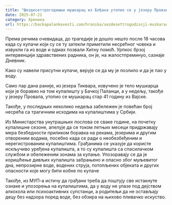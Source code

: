 ```yaml
---
title: "Шездесеттрогодишњи мушкарац из Бођана утопио се у језеру Провала"
date: 2025-07-21
category: Хроника
url: https://backapalankavesti.com/hronika/sezdesettrogodisnji-muskarac-iz-bodjana-utopio-se-u-jezeru-provala/
---
```


Према речима очевидаца, до трагедије је дошло нешто после 18 часова када су купачи који су се ту затекли приметили несрећног човека и извукли га из воде и одмах позвали Хитну помоћ. Урпкос брзој интервенцији здравствених радника, он је, на жалостпреминуо, сазнаје Дневник.

Како су навели присутни купачи, верује се да му је позлило и да је пао у воду.

Само пар дана раније, из језера Тиквара, извучено је тело мушкарца који је боравио на том купалишту у Бачкој Паланци, а у недељу, такође у језеру Провала, утопио се мушкарац стар 41 годину из Вајске.

Такође, у последњих неколико недеља забележен је повећан број несрећа са трагичним исходима на купалиштима у Србији.

Из Министарства унутрашњих послова се сваке године, на почетку купалишне сезоне, апелује да се током летњих месеци придржавају мера безбедности приликом боравка на рекама, језерима и другим отвореним водама, посебно када се ради о необезбеђеним и нерегистрованим купалиштима. Грађанима се указује да користе искључиво уређена купалишта, а то су купалишта са спасилачком службом и обележеним зонама за купање. Упозоравају се да је коришћење дивљих купалишта забрањено и опасно због муљевитог дна, непрозирне воде, водених струја, потопљених објеката и других опасности које могу бити кобне по купаче

Такође, из МУП-а истичу да грађани треба да поштују све истакнуте ознаке и упозорења на купалиштима, да у воду не улазе под дејством алкохола или психоактивних супстанци, а родитељи да не остављају децу без надзора поред воде, без обзира на њихово пливачко искуство.
